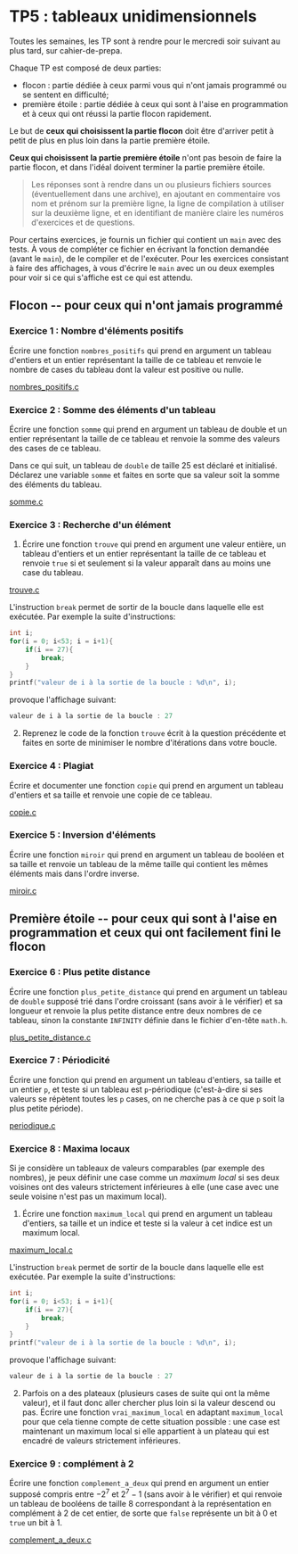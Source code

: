 # TP5 : tableaux unidimensionnels
Toutes les semaines, les TP sont à rendre pour le mercredi soir
suivant au plus tard, sur cahier-de-prepa. 

Chaque TP est composé de deux parties:
* flocon : partie dédiée à ceux parmi vous qui n'ont jamais programmé
  ou se sentent en difficulté;
* première étoile : partie dédiée à ceux qui sont à l'aise en programmation et à
  ceux qui ont réussi la partie flocon rapidement.
  
Le but de **ceux qui choisissent la partie flocon** doit être
d'arriver petit à petit de plus en plus loin dans la partie première
étoile.

**Ceux qui choisissent la partie première étoile** n'ont pas besoin de
faire la partie flocon, et dans l'idéal doivent terminer la partie
première étoile.


> Les réponses sont à rendre dans un ou plusieurs fichiers sources
(éventuellement dans une archive), en
ajoutant en commentaire vos nom et prénom sur la première ligne, la
ligne de compilation à utiliser sur la deuxième ligne, et en
identifiant de manière claire les numéros d'exercices et de
questions.

Pour certains exercices, je fournis un fichier qui contient un
`main` avec des tests. À vous de compléter ce fichier en écrivant la
fonction demandée (avant le `main`), de le compiler et de
l'exécuter. Pour les exercices consistant à faire des affichages, à
vous d'écrire le `main` avec un ou deux exemples pour voir si ce qui
s'affiche est ce qui est attendu.


## Flocon -- pour ceux qui n'ont jamais programmé
### Exercice 1 : Nombre d'éléments positifs

Écrire une fonction `nombres_positifs` qui prend en argument un
tableau d'entiers et un entier représentant la taille de ce tableau et
renvoie le nombre de cases du tableau dont la valeur est positive ou
nulle.

[nombres_positifs.c](tests/nombres_positifs.c)

### Exercice 2 : Somme des éléments d'un tableau

Écrire une fonction `somme` qui prend en argument un
tableau de double et un entier représentant la taille de ce tableau et
renvoie la somme des valeurs des cases de ce tableau.


Dans ce qui suit, un tableau de `double` de taille 25 est déclaré et initialisé. Déclarez une variable `somme` et faites en sorte que sa valeur soit la somme des éléments du tableau.

[somme.c](tests/somme.c)

### Exercice 3 : Recherche d'un élément

1. Écrire une fonction `trouve` qui prend en argument une valeur
entière, un tableau d'entiers et un entier représentant la taille de
ce tableau et renvoie `true` si et seulement si la valeur apparaît
dans au moins une case du tableau.

[trouve.c](tests/trouve.c)

L'instruction `break` permet de sortir de la boucle dans laquelle elle
est exécutée. Par exemple la suite d'instructions:

```C
int i;
for(i = 0; i<53; i = i+1){
    if(i == 27){
        break;
    }
}
printf("valeur de i à la sortie de la boucle : %d\n", i);
```

provoque l'affichage suivant:

```C
valeur de i à la sortie de la boucle : 27
```

2. Reprenez le code de la fonction `trouve` écrit à la question
   précédente et faites en sorte de minimiser le nombre d'itérations
   dans votre boucle.

### Exercice 4 : Plagiat
Écrire et documenter une fonction `copie` qui prend en argument un tableau d'entiers et sa taille et renvoie une copie de ce tableau.

[copie.c](tests/copie.c)

### Exercice 5 : Inversion d'éléments
Écrire une fonction `miroir` qui prend en argument un tableau de
booléen et sa taille et renvoie un tableau de la même taille qui
contient les mêmes éléments mais dans l'ordre inverse.

[miroir.c](tests/miroir.c)

## Première étoile -- pour ceux qui sont à l'aise en programmation et ceux qui ont facilement fini le flocon

### Exercice 6 : Plus petite distance
Écrire une fonction `plus_petite_distance` qui prend en argument un tableau de `double` supposé trié dans l'ordre croissant (sans avoir à le vérifier) et sa longueur et renvoie la plus petite distance entre deux nombres de ce tableau, sinon la constante `INFINITY` définie dans le fichier d'en-tête `math.h`.

[plus_petite_distance.c](tests/plus_petite_distance.c)

### Exercice 7 : Périodicité
Écrire une fonction qui prend en argument un tableau d'entiers, sa
taille et un entier `p`, et teste si un tableau est `p`-périodique
(c'est-à-dire si ses valeurs se répètent toutes les `p` cases, on ne
cherche pas à ce que `p` soit la plus petite période).

[periodique.c](tests/periodique.c)

### Exercice 8 : Maxima locaux
Si je considère un tableaux de valeurs comparables (par exemple des nombres), je peux définir une case comme un _maximum local_ si ses deux voisines ont des valeurs strictement inférieures à elle (une case avec une seule voisine n'est pas un maximum local).

1. Écrire une fonction `maximum_local` qui prend en argument un tableau d'entiers, sa taille et un indice et teste si la valeur à cet indice est un maximum local.

[maximum_local.c](maximum_local.c)


L'instruction `break` permet de sortir de la boucle dans laquelle elle
est exécutée. Par exemple la suite d'instructions:

```C
int i;
for(i = 0; i<53; i = i+1){
    if(i == 27){
        break;
    }
}
printf("valeur de i à la sortie de la boucle : %d\n", i);
```

provoque l'affichage suivant:

```C
valeur de i à la sortie de la boucle : 27
```

2. Parfois on a des plateaux (plusieurs cases de suite qui ont la même valeur), et il faut donc aller chercher plus loin si la valeur descend ou pas. Écrire une fonction `vrai_maximum_local` en adaptant `maximum_local` pour que cela tienne compte de cette situation possible : une case est maintenant un maximum local si elle appartient à un plateau qui est encadré de valeurs strictement inférieures.

### Exercice 9 : complément à 2
Écrire une fonction `complement_a_deux` qui prend en argument un entier supposé compris
entre $-2^7$ et $2^7-1$ (sans avoir à le vérifier) et qui renvoie un
tableau de booléens de taille 8 correspondant à la représentation en
complément à 2 de cet entier, de sorte que `false` représente un bit à
0 et `true` un bit à 1.

[complement_a_deux.c](tests/complement_a_deux.c)
